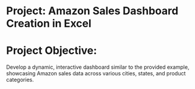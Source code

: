 # Project: Amazon Sales Dashboard Creation in Excel
# Project Objective: 
Develop a dynamic, interactive dashboard similar to the provided example, showcasing Amazon sales data across various cities, states, and product categories.


